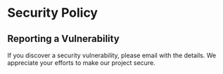 # Security Policy

## Reporting a Vulnerability

If you discover a security vulnerability, please email <!-- Fill: [security@hjhp.io](mailto:security@hjhp.io)--> with the details. We appreciate your efforts to make our project secure.
